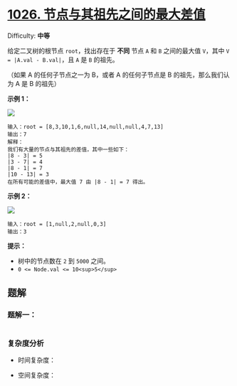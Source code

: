 # [1026\. 节点与其祖先之间的最大差值](https://leetcode-cn.com/problems/maximum-difference-between-node-and-ancestor/)

Difficulty: **中等**

给定二叉树的根节点 `root`，找出存在于 **不同** 节点 `A` 和 `B` 之间的最大值 `V`，其中 `V = |A.val - B.val|`，且 `A` 是 `B` 的祖先。

（如果 A 的任何子节点之一为 B，或者 A 的任何子节点是 B 的祖先，那么我们认为 A 是 B 的祖先）

**示例 1：**

![](https://assets.leetcode.com/uploads/2020/11/09/tmp-tree.jpg)

```
输入：root = [8,3,10,1,6,null,14,null,null,4,7,13]
输出：7
解释： 
我们有大量的节点与其祖先的差值，其中一些如下：
|8 - 3| = 5
|3 - 7| = 4
|8 - 1| = 7
|10 - 13| = 3
在所有可能的差值中，最大值 7 由 |8 - 1| = 7 得出。
```

**示例 2：**

![](https://assets.leetcode.com/uploads/2020/11/09/tmp-tree-1.jpg)

```
输入：root = [1,null,2,null,0,3]
输出：3
```

**提示：**

*   树中的节点数在 `2` 到 `5000` 之间。
*   `0 <= Node.val <= 10<sup>5</sup>`


## 题解

### 题解一：

```java

```

### 复杂度分析

- 时间复杂度：

- 空间复杂度：
